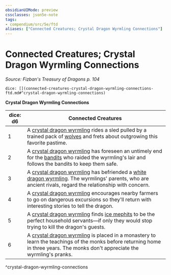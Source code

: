 ```yaml
---
obsidianUIMode: preview
cssclasses: json5e-note
tags:
- compendium/src/5e/ftd
aliases: ["Connected Creatures; Crystal Dragon Wyrmling Connections"]
---
```

# Connected Creatures; Crystal Dragon Wyrmling Connections
*Source: Fizban's Treasury of Dragons p. 104* 

`dice: [](connected-creatures-crystal-dragon-wyrmling-connections-ftd.md#^crystal-dragon-wyrmling-connections)`

**Crystal Dragon Wyrmling Connections**

| dice: d6 | Connected Creatures |
|----------|---------------------|
| 1 | A [crystal dragon wyrmling](/2-Mechanics/CLI/bestiary/dragon/crystal-dragon-wyrmling-ftd.md) rides a sled pulled by a trained pack of [wolves](/2-Mechanics/CLI/bestiary/beast/wolf.md) and frets about outgrowing this favorite pastime. |
| 2 | A [crystal dragon wyrmling](/2-Mechanics/CLI/bestiary/dragon/crystal-dragon-wyrmling-ftd.md) has foreseen an untimely end for the [bandits](/2-Mechanics/CLI/bestiary/humanoid/bandit.md) who raided the wyrmling's lair and follows the bandits to keep them safe. |
| 3 | A [crystal dragon wyrmling](/2-Mechanics/CLI/bestiary/dragon/crystal-dragon-wyrmling-ftd.md) has befriended a [white dragon wyrmling](/2-Mechanics/CLI/bestiary/dragon/white-dragon-wyrmling.md). The wyrmlings' parents, who are ancient rivals, regard the relationship with concern. |
| 4 | A [crystal dragon wyrmling](/2-Mechanics/CLI/bestiary/dragon/crystal-dragon-wyrmling-ftd.md) encourages nearby farmers to go on dangerous excursions so they'll return with interesting stories to tell the dragon. |
| 5 | A [crystal dragon wyrmling](/2-Mechanics/CLI/bestiary/dragon/crystal-dragon-wyrmling-ftd.md) finds [ice mephits](/2-Mechanics/CLI/bestiary/elemental/ice-mephit.md) to be the perfect household servants—if only they would stop trying to kill the dragon's guests. |
| 6 | A [crystal dragon wyrmling](/2-Mechanics/CLI/bestiary/dragon/crystal-dragon-wyrmling-ftd.md) is placed in a monastery to learn the teachings of the monks before returning home in three years. The monks don't appreciate the wyrmling's pranks. |
^crystal-dragon-wyrmling-connections